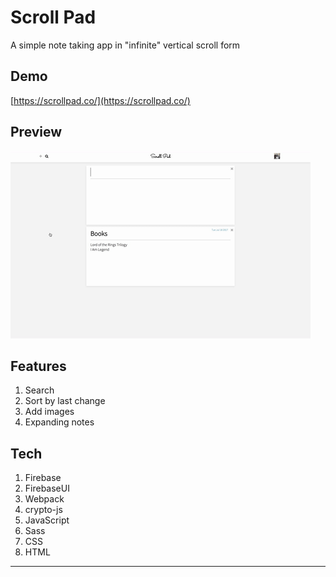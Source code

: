 #  Scroll Pad

A simple note taking app in "infinite" vertical scroll form

##  Demo
[https://scrollpad.co/](https://scrollpad.co/)

##  Preview
![alt text](src/images/scrollpad2.gif "Scroll Pad")

##  Features
1. Search
2. Sort by last change
3. Add images
4. Expanding notes

##  Tech
1. Firebase
2. FirebaseUI
3. Webpack
4. crypto-js
5. JavaScript
6. Sass
7. CSS
8. HTML

---